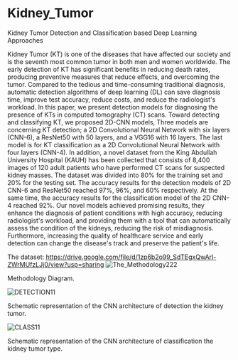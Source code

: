 # Kidney_Tumor
Kidney Tumor Detection and Classification based Deep Learning Approaches

Kidney Tumor (KT) is one of the diseases that have affected our society and is the seventh most common tumor in both men and women worldwide. The early detection of KT has significant benefits in reducing death rates, producing preventive measures that reduce effects, and overcoming the tumor. Compared to the tedious and time-consuming traditional diagnosis, automatic detection algorithms of deep learning (DL) can save diagnosis time, improve test accuracy, reduce costs, and reduce the radiologist's workload. In this paper, we present detection models for diagnosing the presence of KTs in computed tomography (CT) scans. Toward detecting and classifying KT, we proposed 2D-CNN models, Three models are concerning KT detection; a 2D Convolutional Neural Network with six layers (CNN-6), a ResNet50 with 50 layers, and a VGG16 with 16 layers. The last model is for KT classification as a 2D Convolutional Neural Network with four layers (CNN-4). In addition, a novel dataset from the King Abdullah University Hospital (KAUH) has been collected that consists of 8,400 images of 120 adult patients who have performed CT scans for suspected kidney masses. The dataset was divided into 80\% for the training set and 20\% for the testing set. The accuracy results for the detection models of 2D CNN-6 and ResNet50 reached 97\%, 96\%, and 60\% respectively. At the same time, the accuracy results for the classification model of the 2D CNN-4 reached 92\%. Our novel models achieved promising results, they enhance the diagnosis of patient conditions with high accuracy, reducing radiologist's workload, and providing them with a tool that can automatically assess the condition of the kidneys, reducing the risk of misdiagnosis. Furthermore, increasing the quality of healthcare service and early detection can change the disease's track and preserve the patient's life.

The dataset: https://drive.google.com/file/d/1zp6b2o99_SdTEgxQwArl-ZWrMUfzLJj0/view?usp=sharing 
![The_Methodology222](https://user-images.githubusercontent.com/86482704/207753247-bd6088b8-b680-4a04-a9a0-a71d20c48538.png)


Methodology Diagram.


![DETECTION11](https://user-images.githubusercontent.com/86482704/207753463-2adbd75f-6979-4840-b9b2-f32b944d47d2.png)

Schematic representation of the CNN architecture of detection the kidney tumor.


![CLASS11](https://user-images.githubusercontent.com/86482704/207753479-ffd0e30d-3444-42f4-a7d0-f99ac5279971.png)

Schematic representation of the CNN architecture of classification the kidney tumor type.
